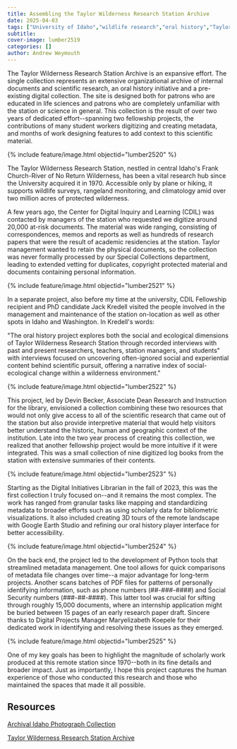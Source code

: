 ```yaml
---
title: Assembling the Taylor Wilderness Research Station Archive
date: 2025-04-03
tags: ["University of Idaho","wildlife research","oral history","Taylor Ranch"]
subtitle: 
cover-image: lumber2519
categories: []
author: Andrew Weymouth
---
```


The Taylor Wilderness Research Station Archive is an expansive effort. The single collection represents an extensive organizational archive of internal documents and scientific research, an oral history initiative and a pre-existing digital collection. The site is designed both for patrons who are educated in life sciences and patrons who are completely unfamiliar with the station or science in general. This collection is the result of over two years of dedicated effort--spanning two fellowship projects, the contributions of many student workers digitizing and creating metadata, and months of work designing features to add context to this scientific material.

{% include feature/image.html objectid="lumber2520" %} 

The Taylor Wilderness Research Station, nestled in central Idaho's Frank Church-River of No Return Wilderness, has been a vital research hub since the University acquired it in 1970. Accessible only by plane or hiking, it supports wildlife surveys, rangeland monitoring, and climatology amid over two million acres of protected wilderness.

A few years ago, the Center for Digital Inquiry and Learning (CDIL) was contacted by managers of the station who requested we digitize around 20,000 at-risk documents. The material was wide ranging, consisting of correspondences, memos and reports as well as hundreds of research papers that were the result of academic residencies at the station. Taylor management wanted to retain the physical documents, so the collection was never formally processed by our Special Collections department, leading to extended vetting for duplicates, copyright protected material and documents containing personal information.

{% include feature/image.html objectid="lumber2521" %}

In a separate project, also before my time at the university, CDIL Fellowship recipient and PhD candidate Jack Kredell visited the people involved in the management and maintenance of the station on-location as well as other spots in Idaho and Washington. In Kredell's words:

"The oral history project explores both the social and ecological dimensions of Taylor Wilderness Research Station through recorded interviews with past and present researchers, teachers, station managers, and students" with interviews focused on uncovering often-ignored social and experiential content behind scientific pursuit, offering a narrative index of social-ecological change within a wilderness environment."

{% include feature/image.html objectid="lumber2522" %} 

This project, led by Devin Becker, Associate Dean Research and Instruction for the library, envisioned a collection combining these two resources that would not only give access to all of the scientific research that came out of the station but also provide interpretive material that would help visitors better understand the historic, human and geographic context of the institution. Late into the two year process of creating this collection, we realized that another fellowship project would be more intuitive if it were integrated. This was a small collection of nine digitized log books from the station with extensive summaries of their contents.

{% include feature/image.html objectid="lumber2523" %} 

Starting as the Digital Initiatives Librarian in the fall of 2023, this was the first collection I truly focused on--and it remains the most complex. The work has ranged from granular tasks like mapping and standardizing metadata to broader efforts such as using scholarly data for bibliometric visualizations. It also included creating 3D tours of the remote landscape with Google Earth Studio and refining our oral history player interface for better accessibility.

{% include feature/image.html objectid="lumber2524" %} 

On the back end, the project led to the development of Python tools that streamlined metadata management. One tool allows for quick comparisons of metadata file changes over time--a major advantage for long-term projects. Another scans batches of PDF files for patterns of personally identifying information, such as phone numbers (##-###-####) and Social Security numbers (###-##-####). This latter tool was crucial for sifting through roughly 15,000 documents, where an internship application might be buried between 15 pages of an early research paper draft. Sincere thanks to Digital Projects Manager Maryelizabeth Koepele for their dedicated work in identifying and resolving these issues as they emerged.

{% include feature/image.html objectid="lumber2525" %} 

One of my key goals has been to highlight the magnitude of scholarly work produced at this remote station since 1970--both in its fine details and broader impact. Just as importantly, I hope this project captures the human experience of those who conducted this research and those who maintained the spaces that made it all possible.

## Resources

[Archival Idaho Photograph Collection](https://www.lib.uidaho.edu/digital/archivalidaho/)

[Taylor Wilderness Research Station Archive](https://www.lib.uidaho.edu/digital/taylor-archive/)


